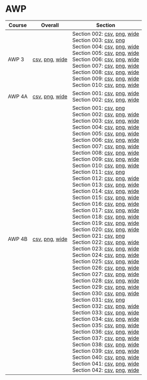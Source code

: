 # AWP

| Course | Overall | Section |
| ------ | ------- | ------- |
| AWP 3 | [csv](https://github.com/UCSD-Historical-Enrollment-Data/2024Spring/blob/main/overall/AWP%203.csv), [png](https://raw.githubusercontent.com/UCSD-Historical-Enrollment-Data/2024Spring/main/plot_overall/AWP%203.png), [wide](https://raw.githubusercontent.com/UCSD-Historical-Enrollment-Data/2024Spring/main/plot_overall_wide/AWP%203.png) | Section 002: [csv](https://github.com/UCSD-Historical-Enrollment-Data/2024Spring/blob/main/section/AWP%203_002.csv), [png](https://raw.githubusercontent.com/UCSD-Historical-Enrollment-Data/2024Spring/main/plot_section/AWP%203_002.png), [wide](https://raw.githubusercontent.com/UCSD-Historical-Enrollment-Data/2024Spring/main/plot_section_wide/AWP%203_002.png)<br>Section 003: [csv](https://github.com/UCSD-Historical-Enrollment-Data/2024Spring/blob/main/section/AWP%203_003.csv), [png](https://raw.githubusercontent.com/UCSD-Historical-Enrollment-Data/2024Spring/main/plot_section/AWP%203_003.png)<br>Section 004: [csv](https://github.com/UCSD-Historical-Enrollment-Data/2024Spring/blob/main/section/AWP%203_004.csv), [png](https://raw.githubusercontent.com/UCSD-Historical-Enrollment-Data/2024Spring/main/plot_section/AWP%203_004.png), [wide](https://raw.githubusercontent.com/UCSD-Historical-Enrollment-Data/2024Spring/main/plot_section_wide/AWP%203_004.png)<br>Section 005: [csv](https://github.com/UCSD-Historical-Enrollment-Data/2024Spring/blob/main/section/AWP%203_005.csv), [png](https://raw.githubusercontent.com/UCSD-Historical-Enrollment-Data/2024Spring/main/plot_section/AWP%203_005.png), [wide](https://raw.githubusercontent.com/UCSD-Historical-Enrollment-Data/2024Spring/main/plot_section_wide/AWP%203_005.png)<br>Section 006: [csv](https://github.com/UCSD-Historical-Enrollment-Data/2024Spring/blob/main/section/AWP%203_006.csv), [png](https://raw.githubusercontent.com/UCSD-Historical-Enrollment-Data/2024Spring/main/plot_section/AWP%203_006.png), [wide](https://raw.githubusercontent.com/UCSD-Historical-Enrollment-Data/2024Spring/main/plot_section_wide/AWP%203_006.png)<br>Section 007: [csv](https://github.com/UCSD-Historical-Enrollment-Data/2024Spring/blob/main/section/AWP%203_007.csv), [png](https://raw.githubusercontent.com/UCSD-Historical-Enrollment-Data/2024Spring/main/plot_section/AWP%203_007.png), [wide](https://raw.githubusercontent.com/UCSD-Historical-Enrollment-Data/2024Spring/main/plot_section_wide/AWP%203_007.png)<br>Section 008: [csv](https://github.com/UCSD-Historical-Enrollment-Data/2024Spring/blob/main/section/AWP%203_008.csv), [png](https://raw.githubusercontent.com/UCSD-Historical-Enrollment-Data/2024Spring/main/plot_section/AWP%203_008.png), [wide](https://raw.githubusercontent.com/UCSD-Historical-Enrollment-Data/2024Spring/main/plot_section_wide/AWP%203_008.png)<br>Section 009: [csv](https://github.com/UCSD-Historical-Enrollment-Data/2024Spring/blob/main/section/AWP%203_009.csv), [png](https://raw.githubusercontent.com/UCSD-Historical-Enrollment-Data/2024Spring/main/plot_section/AWP%203_009.png), [wide](https://raw.githubusercontent.com/UCSD-Historical-Enrollment-Data/2024Spring/main/plot_section_wide/AWP%203_009.png)<br>Section 010: [csv](https://github.com/UCSD-Historical-Enrollment-Data/2024Spring/blob/main/section/AWP%203_010.csv), [png](https://raw.githubusercontent.com/UCSD-Historical-Enrollment-Data/2024Spring/main/plot_section/AWP%203_010.png), [wide](https://raw.githubusercontent.com/UCSD-Historical-Enrollment-Data/2024Spring/main/plot_section_wide/AWP%203_010.png) |
| AWP 4A | [csv](https://github.com/UCSD-Historical-Enrollment-Data/2024Spring/blob/main/overall/AWP%204A.csv), [png](https://raw.githubusercontent.com/UCSD-Historical-Enrollment-Data/2024Spring/main/plot_overall/AWP%204A.png), [wide](https://raw.githubusercontent.com/UCSD-Historical-Enrollment-Data/2024Spring/main/plot_overall_wide/AWP%204A.png) | Section 001: [csv](https://github.com/UCSD-Historical-Enrollment-Data/2024Spring/blob/main/section/AWP%204A_001.csv), [png](https://raw.githubusercontent.com/UCSD-Historical-Enrollment-Data/2024Spring/main/plot_section/AWP%204A_001.png), [wide](https://raw.githubusercontent.com/UCSD-Historical-Enrollment-Data/2024Spring/main/plot_section_wide/AWP%204A_001.png)<br>Section 002: [csv](https://github.com/UCSD-Historical-Enrollment-Data/2024Spring/blob/main/section/AWP%204A_002.csv), [png](https://raw.githubusercontent.com/UCSD-Historical-Enrollment-Data/2024Spring/main/plot_section/AWP%204A_002.png), [wide](https://raw.githubusercontent.com/UCSD-Historical-Enrollment-Data/2024Spring/main/plot_section_wide/AWP%204A_002.png) |
| AWP 4B | [csv](https://github.com/UCSD-Historical-Enrollment-Data/2024Spring/blob/main/overall/AWP%204B.csv), [png](https://raw.githubusercontent.com/UCSD-Historical-Enrollment-Data/2024Spring/main/plot_overall/AWP%204B.png), [wide](https://raw.githubusercontent.com/UCSD-Historical-Enrollment-Data/2024Spring/main/plot_overall_wide/AWP%204B.png) | Section 001: [csv](https://github.com/UCSD-Historical-Enrollment-Data/2024Spring/blob/main/section/AWP%204B_001.csv), [png](https://raw.githubusercontent.com/UCSD-Historical-Enrollment-Data/2024Spring/main/plot_section/AWP%204B_001.png)<br>Section 002: [csv](https://github.com/UCSD-Historical-Enrollment-Data/2024Spring/blob/main/section/AWP%204B_002.csv), [png](https://raw.githubusercontent.com/UCSD-Historical-Enrollment-Data/2024Spring/main/plot_section/AWP%204B_002.png), [wide](https://raw.githubusercontent.com/UCSD-Historical-Enrollment-Data/2024Spring/main/plot_section_wide/AWP%204B_002.png)<br>Section 003: [csv](https://github.com/UCSD-Historical-Enrollment-Data/2024Spring/blob/main/section/AWP%204B_003.csv), [png](https://raw.githubusercontent.com/UCSD-Historical-Enrollment-Data/2024Spring/main/plot_section/AWP%204B_003.png), [wide](https://raw.githubusercontent.com/UCSD-Historical-Enrollment-Data/2024Spring/main/plot_section_wide/AWP%204B_003.png)<br>Section 004: [csv](https://github.com/UCSD-Historical-Enrollment-Data/2024Spring/blob/main/section/AWP%204B_004.csv), [png](https://raw.githubusercontent.com/UCSD-Historical-Enrollment-Data/2024Spring/main/plot_section/AWP%204B_004.png), [wide](https://raw.githubusercontent.com/UCSD-Historical-Enrollment-Data/2024Spring/main/plot_section_wide/AWP%204B_004.png)<br>Section 005: [csv](https://github.com/UCSD-Historical-Enrollment-Data/2024Spring/blob/main/section/AWP%204B_005.csv), [png](https://raw.githubusercontent.com/UCSD-Historical-Enrollment-Data/2024Spring/main/plot_section/AWP%204B_005.png), [wide](https://raw.githubusercontent.com/UCSD-Historical-Enrollment-Data/2024Spring/main/plot_section_wide/AWP%204B_005.png)<br>Section 006: [csv](https://github.com/UCSD-Historical-Enrollment-Data/2024Spring/blob/main/section/AWP%204B_006.csv), [png](https://raw.githubusercontent.com/UCSD-Historical-Enrollment-Data/2024Spring/main/plot_section/AWP%204B_006.png), [wide](https://raw.githubusercontent.com/UCSD-Historical-Enrollment-Data/2024Spring/main/plot_section_wide/AWP%204B_006.png)<br>Section 007: [csv](https://github.com/UCSD-Historical-Enrollment-Data/2024Spring/blob/main/section/AWP%204B_007.csv), [png](https://raw.githubusercontent.com/UCSD-Historical-Enrollment-Data/2024Spring/main/plot_section/AWP%204B_007.png), [wide](https://raw.githubusercontent.com/UCSD-Historical-Enrollment-Data/2024Spring/main/plot_section_wide/AWP%204B_007.png)<br>Section 008: [csv](https://github.com/UCSD-Historical-Enrollment-Data/2024Spring/blob/main/section/AWP%204B_008.csv), [png](https://raw.githubusercontent.com/UCSD-Historical-Enrollment-Data/2024Spring/main/plot_section/AWP%204B_008.png), [wide](https://raw.githubusercontent.com/UCSD-Historical-Enrollment-Data/2024Spring/main/plot_section_wide/AWP%204B_008.png)<br>Section 009: [csv](https://github.com/UCSD-Historical-Enrollment-Data/2024Spring/blob/main/section/AWP%204B_009.csv), [png](https://raw.githubusercontent.com/UCSD-Historical-Enrollment-Data/2024Spring/main/plot_section/AWP%204B_009.png), [wide](https://raw.githubusercontent.com/UCSD-Historical-Enrollment-Data/2024Spring/main/plot_section_wide/AWP%204B_009.png)<br>Section 010: [csv](https://github.com/UCSD-Historical-Enrollment-Data/2024Spring/blob/main/section/AWP%204B_010.csv), [png](https://raw.githubusercontent.com/UCSD-Historical-Enrollment-Data/2024Spring/main/plot_section/AWP%204B_010.png), [wide](https://raw.githubusercontent.com/UCSD-Historical-Enrollment-Data/2024Spring/main/plot_section_wide/AWP%204B_010.png)<br>Section 011: [csv](https://github.com/UCSD-Historical-Enrollment-Data/2024Spring/blob/main/section/AWP%204B_011.csv), [png](https://raw.githubusercontent.com/UCSD-Historical-Enrollment-Data/2024Spring/main/plot_section/AWP%204B_011.png)<br>Section 012: [csv](https://github.com/UCSD-Historical-Enrollment-Data/2024Spring/blob/main/section/AWP%204B_012.csv), [png](https://raw.githubusercontent.com/UCSD-Historical-Enrollment-Data/2024Spring/main/plot_section/AWP%204B_012.png), [wide](https://raw.githubusercontent.com/UCSD-Historical-Enrollment-Data/2024Spring/main/plot_section_wide/AWP%204B_012.png)<br>Section 013: [csv](https://github.com/UCSD-Historical-Enrollment-Data/2024Spring/blob/main/section/AWP%204B_013.csv), [png](https://raw.githubusercontent.com/UCSD-Historical-Enrollment-Data/2024Spring/main/plot_section/AWP%204B_013.png), [wide](https://raw.githubusercontent.com/UCSD-Historical-Enrollment-Data/2024Spring/main/plot_section_wide/AWP%204B_013.png)<br>Section 014: [csv](https://github.com/UCSD-Historical-Enrollment-Data/2024Spring/blob/main/section/AWP%204B_014.csv), [png](https://raw.githubusercontent.com/UCSD-Historical-Enrollment-Data/2024Spring/main/plot_section/AWP%204B_014.png), [wide](https://raw.githubusercontent.com/UCSD-Historical-Enrollment-Data/2024Spring/main/plot_section_wide/AWP%204B_014.png)<br>Section 015: [csv](https://github.com/UCSD-Historical-Enrollment-Data/2024Spring/blob/main/section/AWP%204B_015.csv), [png](https://raw.githubusercontent.com/UCSD-Historical-Enrollment-Data/2024Spring/main/plot_section/AWP%204B_015.png), [wide](https://raw.githubusercontent.com/UCSD-Historical-Enrollment-Data/2024Spring/main/plot_section_wide/AWP%204B_015.png)<br>Section 016: [csv](https://github.com/UCSD-Historical-Enrollment-Data/2024Spring/blob/main/section/AWP%204B_016.csv), [png](https://raw.githubusercontent.com/UCSD-Historical-Enrollment-Data/2024Spring/main/plot_section/AWP%204B_016.png), [wide](https://raw.githubusercontent.com/UCSD-Historical-Enrollment-Data/2024Spring/main/plot_section_wide/AWP%204B_016.png)<br>Section 017: [csv](https://github.com/UCSD-Historical-Enrollment-Data/2024Spring/blob/main/section/AWP%204B_017.csv), [png](https://raw.githubusercontent.com/UCSD-Historical-Enrollment-Data/2024Spring/main/plot_section/AWP%204B_017.png), [wide](https://raw.githubusercontent.com/UCSD-Historical-Enrollment-Data/2024Spring/main/plot_section_wide/AWP%204B_017.png)<br>Section 018: [csv](https://github.com/UCSD-Historical-Enrollment-Data/2024Spring/blob/main/section/AWP%204B_018.csv), [png](https://raw.githubusercontent.com/UCSD-Historical-Enrollment-Data/2024Spring/main/plot_section/AWP%204B_018.png), [wide](https://raw.githubusercontent.com/UCSD-Historical-Enrollment-Data/2024Spring/main/plot_section_wide/AWP%204B_018.png)<br>Section 019: [csv](https://github.com/UCSD-Historical-Enrollment-Data/2024Spring/blob/main/section/AWP%204B_019.csv), [png](https://raw.githubusercontent.com/UCSD-Historical-Enrollment-Data/2024Spring/main/plot_section/AWP%204B_019.png), [wide](https://raw.githubusercontent.com/UCSD-Historical-Enrollment-Data/2024Spring/main/plot_section_wide/AWP%204B_019.png)<br>Section 020: [csv](https://github.com/UCSD-Historical-Enrollment-Data/2024Spring/blob/main/section/AWP%204B_020.csv), [png](https://raw.githubusercontent.com/UCSD-Historical-Enrollment-Data/2024Spring/main/plot_section/AWP%204B_020.png), [wide](https://raw.githubusercontent.com/UCSD-Historical-Enrollment-Data/2024Spring/main/plot_section_wide/AWP%204B_020.png)<br>Section 021: [csv](https://github.com/UCSD-Historical-Enrollment-Data/2024Spring/blob/main/section/AWP%204B_021.csv), [png](https://raw.githubusercontent.com/UCSD-Historical-Enrollment-Data/2024Spring/main/plot_section/AWP%204B_021.png)<br>Section 022: [csv](https://github.com/UCSD-Historical-Enrollment-Data/2024Spring/blob/main/section/AWP%204B_022.csv), [png](https://raw.githubusercontent.com/UCSD-Historical-Enrollment-Data/2024Spring/main/plot_section/AWP%204B_022.png), [wide](https://raw.githubusercontent.com/UCSD-Historical-Enrollment-Data/2024Spring/main/plot_section_wide/AWP%204B_022.png)<br>Section 023: [csv](https://github.com/UCSD-Historical-Enrollment-Data/2024Spring/blob/main/section/AWP%204B_023.csv), [png](https://raw.githubusercontent.com/UCSD-Historical-Enrollment-Data/2024Spring/main/plot_section/AWP%204B_023.png), [wide](https://raw.githubusercontent.com/UCSD-Historical-Enrollment-Data/2024Spring/main/plot_section_wide/AWP%204B_023.png)<br>Section 024: [csv](https://github.com/UCSD-Historical-Enrollment-Data/2024Spring/blob/main/section/AWP%204B_024.csv), [png](https://raw.githubusercontent.com/UCSD-Historical-Enrollment-Data/2024Spring/main/plot_section/AWP%204B_024.png), [wide](https://raw.githubusercontent.com/UCSD-Historical-Enrollment-Data/2024Spring/main/plot_section_wide/AWP%204B_024.png)<br>Section 025: [csv](https://github.com/UCSD-Historical-Enrollment-Data/2024Spring/blob/main/section/AWP%204B_025.csv), [png](https://raw.githubusercontent.com/UCSD-Historical-Enrollment-Data/2024Spring/main/plot_section/AWP%204B_025.png), [wide](https://raw.githubusercontent.com/UCSD-Historical-Enrollment-Data/2024Spring/main/plot_section_wide/AWP%204B_025.png)<br>Section 026: [csv](https://github.com/UCSD-Historical-Enrollment-Data/2024Spring/blob/main/section/AWP%204B_026.csv), [png](https://raw.githubusercontent.com/UCSD-Historical-Enrollment-Data/2024Spring/main/plot_section/AWP%204B_026.png), [wide](https://raw.githubusercontent.com/UCSD-Historical-Enrollment-Data/2024Spring/main/plot_section_wide/AWP%204B_026.png)<br>Section 027: [csv](https://github.com/UCSD-Historical-Enrollment-Data/2024Spring/blob/main/section/AWP%204B_027.csv), [png](https://raw.githubusercontent.com/UCSD-Historical-Enrollment-Data/2024Spring/main/plot_section/AWP%204B_027.png), [wide](https://raw.githubusercontent.com/UCSD-Historical-Enrollment-Data/2024Spring/main/plot_section_wide/AWP%204B_027.png)<br>Section 028: [csv](https://github.com/UCSD-Historical-Enrollment-Data/2024Spring/blob/main/section/AWP%204B_028.csv), [png](https://raw.githubusercontent.com/UCSD-Historical-Enrollment-Data/2024Spring/main/plot_section/AWP%204B_028.png), [wide](https://raw.githubusercontent.com/UCSD-Historical-Enrollment-Data/2024Spring/main/plot_section_wide/AWP%204B_028.png)<br>Section 029: [csv](https://github.com/UCSD-Historical-Enrollment-Data/2024Spring/blob/main/section/AWP%204B_029.csv), [png](https://raw.githubusercontent.com/UCSD-Historical-Enrollment-Data/2024Spring/main/plot_section/AWP%204B_029.png), [wide](https://raw.githubusercontent.com/UCSD-Historical-Enrollment-Data/2024Spring/main/plot_section_wide/AWP%204B_029.png)<br>Section 030: [csv](https://github.com/UCSD-Historical-Enrollment-Data/2024Spring/blob/main/section/AWP%204B_030.csv), [png](https://raw.githubusercontent.com/UCSD-Historical-Enrollment-Data/2024Spring/main/plot_section/AWP%204B_030.png), [wide](https://raw.githubusercontent.com/UCSD-Historical-Enrollment-Data/2024Spring/main/plot_section_wide/AWP%204B_030.png)<br>Section 031: [csv](https://github.com/UCSD-Historical-Enrollment-Data/2024Spring/blob/main/section/AWP%204B_031.csv), [png](https://raw.githubusercontent.com/UCSD-Historical-Enrollment-Data/2024Spring/main/plot_section/AWP%204B_031.png)<br>Section 032: [csv](https://github.com/UCSD-Historical-Enrollment-Data/2024Spring/blob/main/section/AWP%204B_032.csv), [png](https://raw.githubusercontent.com/UCSD-Historical-Enrollment-Data/2024Spring/main/plot_section/AWP%204B_032.png), [wide](https://raw.githubusercontent.com/UCSD-Historical-Enrollment-Data/2024Spring/main/plot_section_wide/AWP%204B_032.png)<br>Section 033: [csv](https://github.com/UCSD-Historical-Enrollment-Data/2024Spring/blob/main/section/AWP%204B_033.csv), [png](https://raw.githubusercontent.com/UCSD-Historical-Enrollment-Data/2024Spring/main/plot_section/AWP%204B_033.png), [wide](https://raw.githubusercontent.com/UCSD-Historical-Enrollment-Data/2024Spring/main/plot_section_wide/AWP%204B_033.png)<br>Section 034: [csv](https://github.com/UCSD-Historical-Enrollment-Data/2024Spring/blob/main/section/AWP%204B_034.csv), [png](https://raw.githubusercontent.com/UCSD-Historical-Enrollment-Data/2024Spring/main/plot_section/AWP%204B_034.png), [wide](https://raw.githubusercontent.com/UCSD-Historical-Enrollment-Data/2024Spring/main/plot_section_wide/AWP%204B_034.png)<br>Section 035: [csv](https://github.com/UCSD-Historical-Enrollment-Data/2024Spring/blob/main/section/AWP%204B_035.csv), [png](https://raw.githubusercontent.com/UCSD-Historical-Enrollment-Data/2024Spring/main/plot_section/AWP%204B_035.png), [wide](https://raw.githubusercontent.com/UCSD-Historical-Enrollment-Data/2024Spring/main/plot_section_wide/AWP%204B_035.png)<br>Section 036: [csv](https://github.com/UCSD-Historical-Enrollment-Data/2024Spring/blob/main/section/AWP%204B_036.csv), [png](https://raw.githubusercontent.com/UCSD-Historical-Enrollment-Data/2024Spring/main/plot_section/AWP%204B_036.png), [wide](https://raw.githubusercontent.com/UCSD-Historical-Enrollment-Data/2024Spring/main/plot_section_wide/AWP%204B_036.png)<br>Section 037: [csv](https://github.com/UCSD-Historical-Enrollment-Data/2024Spring/blob/main/section/AWP%204B_037.csv), [png](https://raw.githubusercontent.com/UCSD-Historical-Enrollment-Data/2024Spring/main/plot_section/AWP%204B_037.png), [wide](https://raw.githubusercontent.com/UCSD-Historical-Enrollment-Data/2024Spring/main/plot_section_wide/AWP%204B_037.png)<br>Section 038: [csv](https://github.com/UCSD-Historical-Enrollment-Data/2024Spring/blob/main/section/AWP%204B_038.csv), [png](https://raw.githubusercontent.com/UCSD-Historical-Enrollment-Data/2024Spring/main/plot_section/AWP%204B_038.png), [wide](https://raw.githubusercontent.com/UCSD-Historical-Enrollment-Data/2024Spring/main/plot_section_wide/AWP%204B_038.png)<br>Section 039: [csv](https://github.com/UCSD-Historical-Enrollment-Data/2024Spring/blob/main/section/AWP%204B_039.csv), [png](https://raw.githubusercontent.com/UCSD-Historical-Enrollment-Data/2024Spring/main/plot_section/AWP%204B_039.png), [wide](https://raw.githubusercontent.com/UCSD-Historical-Enrollment-Data/2024Spring/main/plot_section_wide/AWP%204B_039.png)<br>Section 040: [csv](https://github.com/UCSD-Historical-Enrollment-Data/2024Spring/blob/main/section/AWP%204B_040.csv), [png](https://raw.githubusercontent.com/UCSD-Historical-Enrollment-Data/2024Spring/main/plot_section/AWP%204B_040.png), [wide](https://raw.githubusercontent.com/UCSD-Historical-Enrollment-Data/2024Spring/main/plot_section_wide/AWP%204B_040.png)<br>Section 041: [csv](https://github.com/UCSD-Historical-Enrollment-Data/2024Spring/blob/main/section/AWP%204B_041.csv), [png](https://raw.githubusercontent.com/UCSD-Historical-Enrollment-Data/2024Spring/main/plot_section/AWP%204B_041.png), [wide](https://raw.githubusercontent.com/UCSD-Historical-Enrollment-Data/2024Spring/main/plot_section_wide/AWP%204B_041.png)<br>Section 042: [csv](https://github.com/UCSD-Historical-Enrollment-Data/2024Spring/blob/main/section/AWP%204B_042.csv), [png](https://raw.githubusercontent.com/UCSD-Historical-Enrollment-Data/2024Spring/main/plot_section/AWP%204B_042.png), [wide](https://raw.githubusercontent.com/UCSD-Historical-Enrollment-Data/2024Spring/main/plot_section_wide/AWP%204B_042.png) |

